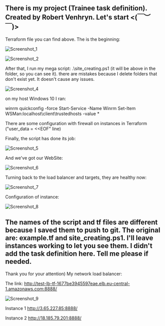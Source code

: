 There is my project (Trainee task definition).
Created by Robert Venhryn.
Let's start
<(￣︶￣)>
---------------------------------------------------------------------------------------------------------------------------------

Terraform file you can find above. The is the beginning:

![Screenshot_1](https://user-images.githubusercontent.com/75696130/113060587-86b63f00-91b9-11eb-9b9b-7914ee3fe2a9.png)

![Screenshot_2](https://user-images.githubusercontent.com/75696130/113060638-9897e200-91b9-11eb-95bf-94ca47987dcc.png)

After that, I run my mega script: .\site_creating.ps1 (it will be above in the folder, so you can see it). there are mistakes because I delete folders that don't exist yet. It doesn't cause any issues.

![Screenshot_4](https://user-images.githubusercontent.com/75696130/113061280-76529400-91ba-11eb-8f51-d29d01555446.png)

on my host Windows 10 I ran:

winrm quickconfig -force
Start-Service -Name Winrm
Set-Item WSMan:localhost\client\trustedhosts -value *

There are some configuration with firewall on instances in Terraform ("user_data = <<EOF" line)

Finally, the script has done its job:

![Screenshot_5](https://user-images.githubusercontent.com/75696130/113061774-422ba300-91bb-11eb-9782-30b7b37eefd6.png)

And we've got our WebSite:

![Screenshot_6](https://user-images.githubusercontent.com/75696130/113304323-985b2c00-930a-11eb-9b89-216a4a40ecef.png)


Turning back to the load balancer and targets, they are healthy now:

![Screenshot_7](https://user-images.githubusercontent.com/75696130/113304479-be80cc00-930a-11eb-9eb9-e65825c80910.png)

Configuration of instance:

![Screenshot_8](https://user-images.githubusercontent.com/75696130/113304659-ea03b680-930a-11eb-9939-72901c2a8fdf.png)


The names of the script and tf files are different because I saved them to push to git. The original are: example.tf and site_creating.ps1.
I'll leave instances working to let you see them. I didn't add the task definition here. Tell me please if needed.
---------------------------------------------------------------------------------------------------------------------------------
Thank you for your attention)
My network load balancer:   

The link:
http://test-lb-tf-1677be3945597eae.elb.eu-central-1.amazonaws.com:8888/


![Screenshot_9](https://user-images.githubusercontent.com/75696130/113305143-68605880-930b-11eb-9617-0f4206c26bbd.png)

Instance 1    http://3.65.227.85:8888/

Instance 2    http://18.185.79.201:8888/

